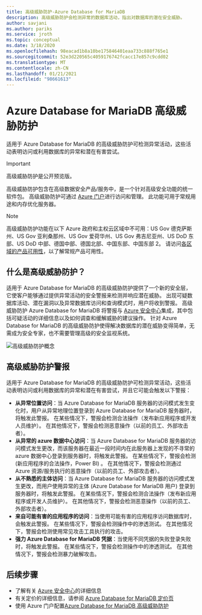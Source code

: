 ```yaml
---
title: 高级威胁防护-Azure Database for MariaDB
description: 高级威胁防护会检测异常的数据库活动，指出对数据库的潜在安全威胁。
author: savjani
ms.author: pariks
ms.service: jroth
ms.topic: conceptual
ms.date: 3/18/2020
ms.openlocfilehash: 98eacad1b8a10be175846401eaa733c888f765e1
ms.sourcegitcommit: 52e3d220565c4059176742fcacc17e857c9cdd02
ms.translationtype: MT
ms.contentlocale: zh-CN
ms.lasthandoff: 01/21/2021
ms.locfileid: "98661613"
---
```

# <a name="azure-database-for-mariadb-advanced-threat-protection"></a>Azure Database for MariaDB 高级威胁防护

适用于 Azure Database for MariaDB 的高级威胁防护可检测异常活动，这些活动表明访问或利用数据库的异常和潜在有害尝试。

> [!IMPORTANT]
> 高级威胁防护是公开预览版。

高级威胁防护包含在高级数据安全产品/服务中，是一个针对高级安全功能的统一软件包。 高级威胁防护可通过 [Azure 门户](https://portal.azure.com)进行访问和管理。 此功能可用于常规用途和内存优化服务器。

> [!NOTE]
> 高级威胁防护功能在以下 Azure 政府和主权云区域中不可用：US Gov 德克萨斯州、US Gov 亚利桑那州、US Gov 爱荷华州、US Gov 弗吉尼亚州、US DoD 东部、US DoD 中部、德国中部、德国北部、中国东部、中国东部 2。 请访问[各区域的产品可用性](https://azure.microsoft.com/global-infrastructure/services/)，以了解常规产品可用性。


## <a name="what-is-advanced-threat-protection"></a>什么是高级威胁防护？

适用于 Azure Database for MariaDB 的高级威胁防护提供了一个新的安全层，它使客户能够通过提供异常活动的安全警报来检测并响应潜在威胁。 出现可疑数据库活动、潜在漏洞以及异常数据库访问和查询模式时，用户将收到警报。 高级威胁防护 Azure Database for MariaDB 将警报与 [Azure 安全中心](https://azure.microsoft.com/services/security-center/)集成，其中包括可疑活动的详细信息以及如何调查和缓解威胁的建议操作。 针对 Azure Database for MariaDB 的高级威胁防护使得解决数据库的潜在威胁变得简单，无需成为安全专家，也不需要管理高级的安全监视系统。 

![高级威胁防护概念](media/concepts-data-access-and-security-threat-protection/advanced-threat-protection-concept.png)

## <a name="advanced-threat-protection-alerts"></a>高级威胁防护警报 
适用于 Azure Database for MariaDB 的高级威胁防护可检测异常活动，这些活动表明访问或利用数据库的异常和潜在有害尝试，并且它可能会触发以下警报：
- **从异常位置访问**：当 Azure Database for MariaDB 服务器的访问模式发生变化时，用户从异常地理位置登录到 Azure Database for MariaDB 服务器时，将触发此警报。 在某些情况下，警报会检测合法操作（发布新应用程序或开发人员维护）。 在其他情况下，警报会检测恶意操作（以前的员工、外部攻击者）。
- **从异常的 azure 数据中心访问**：当 Azure Database for MariaDB 服务器的访问模式发生更改，而该服务器在最近一段时间内在此服务器上发现的不寻常的 azure 数据中心登录到服务器时，将触发此警报。 在某些情况下，警报会检测 (新应用程序的合法操作，Power BI) 。 在其他情况下，警报会检测通过 Azure 资源/服务执行的恶意操作（以前的员工、外部攻击者）。
- **从不熟悉的主体访问**：当 Azure Database for MariaDB 服务器的访问模式发生更改，而用户使用异常的主体 (Azure Database for MariaDB 用户) 登录到服务器时，将触发此警报。 在某些情况下，警报会检测合法操作（发布新应用程序或开发人员维护）。 在其他情况下，警报会检测恶意操作（以前的员工、外部攻击者）。
- **来自可能有害的应用程序的访问**：当使用可能有害的应用程序访问数据库时，会触发此警报。 在某些情况下，警报会检测操作中的渗透测试。 在其他情况下，警报会检测使用常见攻击工具执行的攻击。
- **强力 Azure Database for MariaDB 凭据**：当使用不同凭据的失败登录失败时，将触发此警报。 在某些情况下，警报会检测操作中的渗透测试。 在其他情况下，警报会检测暴力破解攻击。

## <a name="next-steps"></a>后续步骤

* 了解有关 [Azure 安全中心](../security-center/security-center-introduction.md)的详细信息
* 有关定价的详细信息，请参阅 [Azure Database for MariaDB 定价页](https://azure.microsoft.com/pricing/details/mariadb/) 
* 使用 Azure 门户配置[Azure Database for MariaDB 高级威胁防护](howto-database-threat-protection-portal.md)